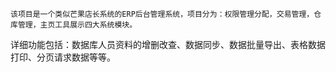 
	该项目是一个类似芒果店长系统的ERP后台管理系统，项目分为：权限管理分配，交易管理，仓库管理，主页工具展示四大系统模块。
  
  详细功能包括：数据库人员资料的增删改查、数据同步、数据批量导出、表格数据打印、分页请求数据等等。
